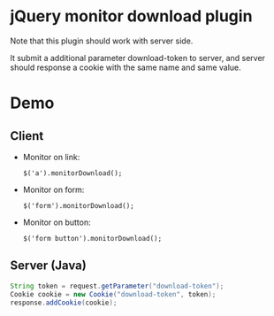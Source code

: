 # jQuery monitor download plugin

Note that this plugin should work with server side.

It submit a additional parameter download-token to server, and server should response a cookie with the same name and same value. 

# Demo

## Client

- Monitor on link:

	`$('a').monitorDownload();`
	
- Monitor on form:

	`$('form').monitorDownload();`
	
- Monitor on button:

	`$('form button').monitorDownload();`

## Server (Java)
```Java
String token = request.getParameter("download-token");
Cookie cookie = new Cookie("download-token", token);
response.addCookie(cookie);
```
